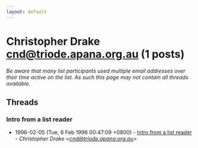 ```yaml
---
layout: default
---
```


# Christopher Drake <cnd@triode.apana.org.au> (1 posts)

_Be aware that many list participants used multiple email addresses over their time active on the list. As such this page may not contain all threads available._

## Threads

### Intro from a list reader
+ 1996-02-05 (Tue, 6 Feb 1996 00:47:09 +0800) - [Intro from a list reader](/archive/1996/02/82ed6a7810fe2e072b331422d3e8e86e71ada1f3a5e43e2cfd2c4c3b82edaa49) - _Christopher Drake \<cnd@triode.apana.org.au\>_


